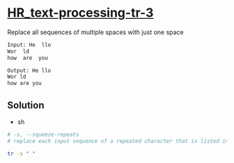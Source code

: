 # [HR_text-processing-tr-3](https://www.hackerrank.com/challenges/text-processing-tr-3)

Replace all sequences of multiple spaces with just one space

```txt
Input: He  llo
Wor  ld
how  are  you

Output: He llo
Wor ld
how are you
```

## Solution

* sh

```sh
# -s, --squeeze-repeats
# replace each input sequence of a repeated character that is listed in SET1 with a single occurrence of that character

tr -s " "
```
